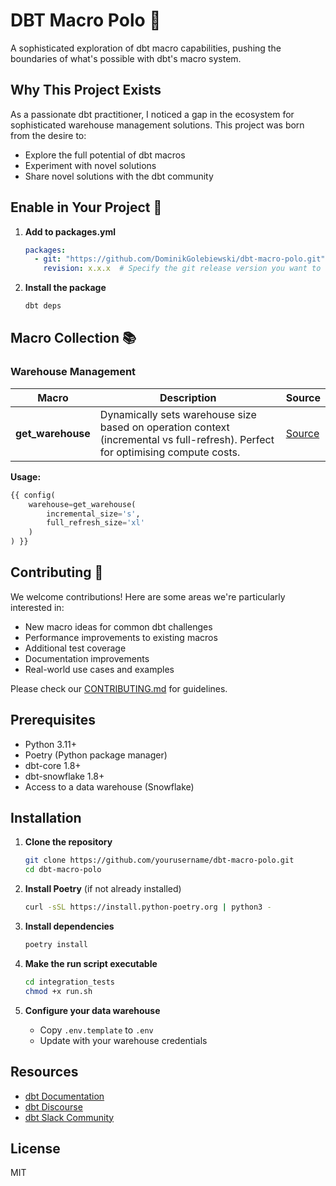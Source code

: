 # DBT Macro Polo 🎯

A sophisticated exploration of dbt macro capabilities, pushing the boundaries of what's possible with dbt's macro system.

## Why This Project Exists

As a passionate dbt practitioner, I noticed a gap in the ecosystem for sophisticated warehouse management solutions. This project was born from the desire to:

- Explore the full potential of dbt macros
- Experiment with novel solutions
- Share novel solutions with the dbt community

## Enable in Your Project 🔌

1. **Add to packages.yml**
   ```yaml
   packages:
     - git: "https://github.com/DominikGolebiewski/dbt-macro-polo.git"
       revision: x.x.x  # Specify the git release version you want to use
   ```

2. **Install the package**
   ```bash
   dbt deps
   ```

## Macro Collection 📚

### Warehouse Management
| Macro | Description | Source |
|-------|-------------|--------|
| **get_warehouse** | Dynamically sets warehouse size based on operation context (incremental vs full-refresh). Perfect for optimising compute costs. | [Source](macros/get_warehouse/get_warehouse.sql) |

**Usage:**

```sql
{{ config(
    warehouse=get_warehouse(
        incremental_size='s',
        full_refresh_size='xl'
    )
) }}
```

## Contributing 🤝

We welcome contributions! Here are some areas we're particularly interested in:
- New macro ideas for common dbt challenges
- Performance improvements to existing macros
- Additional test coverage
- Documentation improvements
- Real-world use cases and examples

Please check our [CONTRIBUTING.md](CONTRIBUTING.md) for guidelines.

## Prerequisites

- Python 3.11+
- Poetry (Python package manager)
- dbt-core 1.8+
- dbt-snowflake 1.8+
- Access to a data warehouse (Snowflake)

## Installation

1. **Clone the repository**
   ```bash
   git clone https://github.com/yourusername/dbt-macro-polo.git
   cd dbt-macro-polo
   ```

2. **Install Poetry** (if not already installed)
   ```bash
   curl -sSL https://install.python-poetry.org | python3 -
   ```

3. **Install dependencies**
   ```bash
   poetry install
   ```

4. **Make the run script executable**
   ```bash
   cd integration_tests
   chmod +x run.sh
   ```

5. **Configure your data warehouse**
   - Copy `.env.template` to `.env`
   - Update with your warehouse credentials

## Resources
- [dbt Documentation](https://docs.getdbt.com/)
- [dbt Discourse](https://discourse.getdbt.com/)
- [dbt Slack Community](https://community.getdbt.com/)

## License

MIT